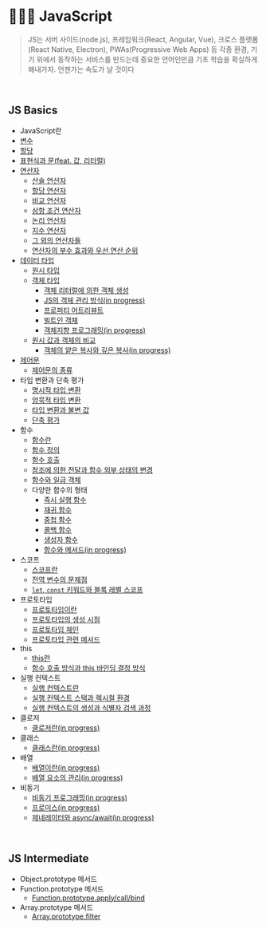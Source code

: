 # 🏃🏻‍♂️ JavaScript

> JS는 서버 사이드(node.js), 프레임워크(React, Angular, Vue), 크로스 플랫폼(React Native, Electron), PWAs(Progressive Web Apps) 등 각종 환경, 기기 위에서 동작하는 서비스를 만드는데 중요한 언어인만큼 기초 학습을 확실하게 해내가자. 언젠가는 속도가 날 것이다

<br>

## JS Basics

- JavaScript란
- [변수](https://github.com/jacenam/WIL-archive/blob/main/Web-Development/JS/JS-Basics/01-Variable/variable.md)
- [할당](https://github.com/jacenam/WIL-archive/blob/main/Web-Development/JS/JS-Basics/02-Assignmnet/assignment.md)
- [표현식과 문(feat. 값, 리터럴)](https://github.com/jacenam/WIL-archive/blob/main/Web-Development/JS/JS-Basics/03-Expression/expression.md)
- [연산자](https://github.com/jacenam/WIL-archive/blob/main/Web-Development/JS/JS-Basics/04-Operator/01-operator-intro.md)
  - [산술 연산자](https://github.com/jacenam/WIL-archive/blob/main/Web-Development/JS/JS-Basics/04-Operator/02-arithmetic-operator.md)
  - [할당 연산자](https://github.com/jacenam/WIL-archive/blob/main/Web-Development/JS/JS-Basics/04-Operator/03-assignment-operator.md)
  - [비교 연산자](https://github.com/jacenam/WIL-archive/blob/main/Web-Development/JS/JS-Basics/04-Operator/04-comparison-operator.md)
  - [삼항 조건 연산자](https://github.com/jacenam/WIL-archive/blob/main/Web-Development/JS/JS-Basics/04-Operator/05-ternary-operator.md)
  - [논리 연산자](https://github.com/jacenam/WIL-archive/blob/main/Web-Development/JS/JS-Basics/04-Operator/06-logical-operator.md)
  - [지수 연산자](https://github.com/jacenam/WIL-archive/blob/main/Web-Development/JS/JS-Basics/04-Operator/07-exponentiation-operator.md)
  - [그 외의 연산자들](https://github.com/jacenam/WIL-archive/blob/main/Web-Development/JS/JS-Basics/04-Operator/08-other-operators.md)
  - [연산자의 부수 효과와 우선 연산 순위](https://github.com/jacenam/WIL-archive/blob/main/Web-Development/JS/JS-Basics/04-Operator/09-operator-after-effect.md)
- [데이터 타입](https://github.com/jacenam/WIL-archive/blob/main/Web-Development/JS/JS-Basics/05-Data-Type/01-data-type.md)
  - [원시 타입](https://github.com/jacenam/WIL-archive/blob/main/Web-Development/JS/JS-Basics/05-Data-Type/02-primitive-type.md)
  - [객체 타입](https://github.com/jacenam/WIL-archive/blob/main/Web-Development/JS/JS-Basics/05-Data-Type/03-object-type.md)
    - [객체 리터럴에 의한 객체 생성](https://github.com/jacenam/WIL-archive/blob/main/Web-Development/JS/JS-Basics/05-Data-Type/03.1-object-literal.md)
    - [JS의 객체 관리 방식(in progress)](https://github.com/jacenam/WIL-archive/blob/main/Web-Development/JS/JS-Basics/05-Data-Type/03.2-js-object.md)
    - [프로퍼티 어트리뷰트](https://github.com/jacenam/WIL-archive/blob/main/Web-Development/JS/JS-Basics/05-Data-Type/03.3-property-attribute.md)
    - [빌트인 객체](https://github.com/jacenam/WIL-archive/blob/main/Web-Development/JS/JS-Basics/05-Data-Type/03.4-built-in--object.md)
    - [객체지향 프로그래밍(in progress)](https://github.com/jacenam/WIL-archive/blob/main/Web-Development/JS/JS-Basics/05-Data-Type/03.5-object-oriented-programming.md)
  - [원시 값과 객체의 비교](https://github.com/jacenam/WIL-archive/blob/main/Web-Development/JS/JS-Basics/05-Data-Type/04-primitive-object-comparison.md)
    - [객체의 얕은 복사와 깊은 복사(in progress)](https://github.com/jacenam/WIL-archive/blob/main/Web-Development/JS/JS-Basics/05-Data-Type/04.1-shallow-deep-copy.md)
- [제어문](https://github.com/jacenam/WIL-archive/blob/main/Web-Development/JS/JS-Basics/06-Control-Flow/01-control-flow-statement--intro.md)
  - [제어문의 종류](https://github.com/jacenam/WIL-archive/blob/main/Web-Development/JS/JS-Basics/06-Control-Flow/02-control-flow-statements.md)
- 타입 변환과 단축 평가
  - [명시적 타입 변환](https://github.com/jacenam/WIL-archive/blob/main/Web-Development/JS/JS-Basics/07-Coercion-Short-Circuit/01-explicit-coercion.md)
  - [암묵적 타입 변환](https://github.com/jacenam/WIL-archive/blob/main/Web-Development/JS/JS-Basics/07-Coercion-Short-Circuit/02-implicit-coercion.md)
  - [타입 변환과 불변 값](https://github.com/jacenam/WIL-archive/blob/main/Web-Development/JS/JS-Basics/07-Coercion-Short-Circuit/03-type-casting.md)
  - [단축 평가](https://github.com/jacenam/WIL-archive/blob/main/Web-Development/JS/JS-Basics/07-Coercion-Short-Circuit/04-short-circuit--evaluation.md)
- 함수
  - [함수란](https://github.com/jacenam/WIL-archive/blob/main/Web-Development/JS/JS-Basics/08-Function/01-function-intro.md)
  - [함수 정의](https://github.com/jacenam/WIL-archive/blob/main/Web-Development/JS/JS-Basics/08-Function/02-defining-functions.md)
  - [함수 호출](https://github.com/jacenam/WIL-archive/blob/main/Web-Development/JS/JS-Basics/08-Function/03-function-invoke.md)
  - [참조에 의한 전달과 함수 외부 상태의 변경](https://github.com/jacenam/WIL-archive/blob/main/Web-Development/JS/JS-Basics/08-Function/04-pass-by-reference.md)
  - [함수와 일급 객체](https://github.com/jacenam/WIL-archive/blob/main/Web-Development/JS/JS-Basics/08-Function/05-first-class-object.md)
  - 다양한 함수의 형태
    - [즉시 실행 함수](https://github.com/jacenam/WIL-archive/blob/main/Web-Development/JS/JS-Basics/08-Function/Function-Types/01-immediately-invoked-function.md)
    - [재귀 함수](https://github.com/jacenam/WIL-archive/blob/main/Web-Development/JS/JS-Basics/08-Function/Function-Types/02-recursive-function.md)
    - [중첩 함수](https://github.com/jacenam/WIL-archive/blob/main/Web-Development/JS/JS-Basics/08-Function/Function-Types/03-nested-function.md)
    - [콜백 함수](https://github.com/jacenam/WIL-archive/blob/main/Web-Development/JS/JS-Basics/08-Function/Function-Types/04-callback-function.md)
    - [생성자 함수](https://github.com/jacenam/WIL-archive/blob/main/Web-Development/JS/JS-Basics/08-Function/Function-Types/05-constructor-function.md)
    - [함수와 메서드(in progress)](https://github.com/jacenam/WIL-archive/blob/main/Web-Development/JS/JS-Basics/08-Function/Function-Types/06-functions-methods.md)
- 스코프
  - [스코프란](https://github.com/jacenam/WIL-archive/blob/main/Web-Development/JS/JS-Basics/09-Scope/01-scope-intro.md)
  - [전역 변수의 문제점](https://github.com/jacenam/WIL-archive/blob/main/Web-Development/JS/JS-Basics/09-Scope/02-global-variable.md)
  - [`let`, `const` 키워드와 블록 레벨 스코프](https://github.com/jacenam/WIL-archive/blob/main/Web-Development/JS/JS-Basics/09-Scope/03-variable-indentifiers.md)
- 프로토타입
  - [프로토타입이란](https://github.com/jacenam/WIL-archive/blob/main/Web-Development/JS/JS-Basics/10-Prototype/01-prototype-intro.md)
  - [프로토타입의 생성 시점](https://github.com/jacenam/WIL-archive/blob/main/Web-Development/JS/JS-Basics/10-Prototype/02-prototype-creation.md)
  - [프로토타입 체인](https://github.com/jacenam/WIL-archive/blob/main/Web-Development/JS/JS-Basics/10-Prototype/03-prototype-chain.md)
  - [프로토타입 관련 메서드](https://github.com/jacenam/WIL-archive/blob/main/Web-Development/JS/JS-Basics/10-Prototype/04-prototype-methods.md)
- this
  - [this란](https://github.com/jacenam/WIL-archive/blob/main/Web-Development/JS/JS-Basics/11-This/01-this-intro.md)
  - [함수 호출 방식과 this 바인딩 결정 방식](https://github.com/jacenam/WIL-archive/blob/main/Web-Development/JS/JS-Basics/11-This/02-function-invoke-this-binding.md)
- 실행 컨텍스트
  - [실행 컨텍스트란](https://github.com/jacenam/WIL-archive/blob/main/Web-Development/JS/JS-Basics/12-Execution-Context/01-execution-context.md)
  - [실행 컨텍스트 스택과 렉시컬 환경](https://github.com/jacenam/WIL-archive/blob/main/Web-Development/JS/JS-Basics/12-Execution-Context/02-stack-lexical.md)
  - [실행 컨텍스트의 생성과 식별자 검색 과정](https://github.com/jacenam/WIL-archive/blob/main/Web-Development/JS/JS-Basics/12-Execution-Context/03-execution-context-identifier.md)
- 클로저
  - [클로저란(in progress)](https://github.com/jacenam/WIL-archive/blob/main/Web-Development/JS/JS-Basics/13-Closure/closure.md)
- 클래스
  - [클래스란(in progress)]()
- 배열
  - [배열이란(in progress)](https://github.com/jacenam/WIL-archive/blob/main/Web-Development/JS/JS-Basics/14-Array/01-array-intro.md)
  - [배열 요소의 관리(in progress)](https://github.com/jacenam/WIL-archive/blob/main/Web-Development/JS/JS-Basics/14-Array/02-array-element.md)
- 비동기
  - [비동기 프로그래밍(in progress)](https://github.com/jacenam/WIL-archive/blob/main/Web-Development/JS/JS-Basics/15-Asynchronous/01-asynchronous-programming.md)
  - [프로미스(in progress)](https://github.com/jacenam/WIL-archive/blob/main/Web-Development/JS/JS-Basics/15-Asynchronous/02-promise.md)
  - [제네레이터와 async/await(in progress)](https://github.com/jacenam/WIL-archive/blob/main/Web-Development/JS/JS-Basics/15-Asynchronous/03-async-await.md)

<br>

## JS Intermediate

- Object.prototype 메서드
- Function.prototype 메서드
  - [Function.prototype.apply/call/bind]()
- Array.prototype 메서드
  - [Array.prototype.filter]()

<br>
